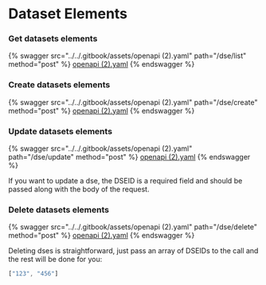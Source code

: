 # Dataset Elements

### Get datasets elements

{% swagger src="../../.gitbook/assets/openapi (2).yaml" path="/dse/list" method="post" %}
[openapi (2).yaml](<../../.gitbook/assets/openapi (2).yaml>)
{% endswagger %}

### Create datasets elements

{% swagger src="../../.gitbook/assets/openapi (2).yaml" path="/dse/create" method="post" %}
[openapi (2).yaml](<../../.gitbook/assets/openapi (2).yaml>)
{% endswagger %}

### Update datasets elements

{% swagger src="../../.gitbook/assets/openapi (2).yaml" path="/dse/update" method="post" %}
[openapi (2).yaml](<../../.gitbook/assets/openapi (2).yaml>)
{% endswagger %}

If you want to update a dse, the DSEID is a required field and should be passed along with the body of the request.

### Delete datasets elements

{% swagger src="../../.gitbook/assets/openapi (2).yaml" path="/dse/delete" method="post" %}
[openapi (2).yaml](<../../.gitbook/assets/openapi (2).yaml>)
{% endswagger %}

Deleting dses is straightforward, just pass an array of DSEIDs to the call and the rest will be done for you:

```javascript
["123", "456"]
```

